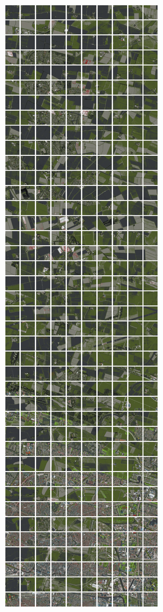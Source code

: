 <html>
<div>
<img src="https://github.com/HakkaTjakka/NL_TILE_MAP/blob/main/18/636/-1070/r.6360.-10700.png" height="44" width="44">
<img src="https://github.com/HakkaTjakka/NL_TILE_MAP/blob/main/18/636/-1070/r.6361.-10700.png" height="44" width="44">
<img src="https://github.com/HakkaTjakka/NL_TILE_MAP/blob/main/18/636/-1070/r.6362.-10700.png" height="44" width="44">
<img src="https://github.com/HakkaTjakka/NL_TILE_MAP/blob/main/18/636/-1070/r.6363.-10700.png" height="44" width="44">
<img src="https://github.com/HakkaTjakka/NL_TILE_MAP/blob/main/18/636/-1070/r.6364.-10700.png" height="44" width="44">
<img src="https://github.com/HakkaTjakka/NL_TILE_MAP/blob/main/18/636/-1070/r.6365.-10700.png" height="44" width="44">
<img src="https://github.com/HakkaTjakka/NL_TILE_MAP/blob/main/18/636/-1070/r.6366.-10700.png" height="44" width="44">
<img src="https://github.com/HakkaTjakka/NL_TILE_MAP/blob/main/18/636/-1070/r.6367.-10700.png" height="44" width="44">
<img src="https://github.com/HakkaTjakka/NL_TILE_MAP/blob/main/18/636/-1070/r.6368.-10700.png" height="44" width="44">
<img src="https://github.com/HakkaTjakka/NL_TILE_MAP/blob/main/18/636/-1070/r.6369.-10700.png" height="44" width="44">
<img src="https://github.com/HakkaTjakka/NL_TILE_MAP/blob/main/18/637/-1070/r.6370.-10700.png" height="44" width="44">
<img src="https://github.com/HakkaTjakka/NL_TILE_MAP/blob/main/18/637/-1070/r.6371.-10700.png" height="44" width="44">
<img src="https://github.com/HakkaTjakka/NL_TILE_MAP/blob/main/18/637/-1070/r.6372.-10700.png" height="44" width="44">
<img src="https://github.com/HakkaTjakka/NL_TILE_MAP/blob/main/18/637/-1070/r.6373.-10700.png" height="44" width="44">
<img src="https://github.com/HakkaTjakka/NL_TILE_MAP/blob/main/18/637/-1070/r.6374.-10700.png" height="44" width="44">
<img src="https://github.com/HakkaTjakka/NL_TILE_MAP/blob/main/18/637/-1070/r.6375.-10700.png" height="44" width="44">
<img src="https://github.com/HakkaTjakka/NL_TILE_MAP/blob/main/18/637/-1070/r.6376.-10700.png" height="44" width="44">
<img src="https://github.com/HakkaTjakka/NL_TILE_MAP/blob/main/18/637/-1070/r.6377.-10700.png" height="44" width="44">
<img src="https://github.com/HakkaTjakka/NL_TILE_MAP/blob/main/18/637/-1070/r.6378.-10700.png" height="44" width="44">
<img src="https://github.com/HakkaTjakka/NL_TILE_MAP/blob/main/18/637/-1070/r.6379.-10700.png" height="44" width="44">
<br>
<img src="https://github.com/HakkaTjakka/NL_TILE_MAP/blob/main/18/636/-1070/r.6360.-10699.png" height="44" width="44">
<img src="https://github.com/HakkaTjakka/NL_TILE_MAP/blob/main/18/636/-1070/r.6361.-10699.png" height="44" width="44">
<img src="https://github.com/HakkaTjakka/NL_TILE_MAP/blob/main/18/636/-1070/r.6362.-10699.png" height="44" width="44">
<img src="https://github.com/HakkaTjakka/NL_TILE_MAP/blob/main/18/636/-1070/r.6363.-10699.png" height="44" width="44">
<img src="https://github.com/HakkaTjakka/NL_TILE_MAP/blob/main/18/636/-1070/r.6364.-10699.png" height="44" width="44">
<img src="https://github.com/HakkaTjakka/NL_TILE_MAP/blob/main/18/636/-1070/r.6365.-10699.png" height="44" width="44">
<img src="https://github.com/HakkaTjakka/NL_TILE_MAP/blob/main/18/636/-1070/r.6366.-10699.png" height="44" width="44">
<img src="https://github.com/HakkaTjakka/NL_TILE_MAP/blob/main/18/636/-1070/r.6367.-10699.png" height="44" width="44">
<img src="https://github.com/HakkaTjakka/NL_TILE_MAP/blob/main/18/636/-1070/r.6368.-10699.png" height="44" width="44">
<img src="https://github.com/HakkaTjakka/NL_TILE_MAP/blob/main/18/636/-1070/r.6369.-10699.png" height="44" width="44">
<img src="https://github.com/HakkaTjakka/NL_TILE_MAP/blob/main/18/637/-1070/r.6370.-10699.png" height="44" width="44">
<img src="https://github.com/HakkaTjakka/NL_TILE_MAP/blob/main/18/637/-1070/r.6371.-10699.png" height="44" width="44">
<img src="https://github.com/HakkaTjakka/NL_TILE_MAP/blob/main/18/637/-1070/r.6372.-10699.png" height="44" width="44">
<img src="https://github.com/HakkaTjakka/NL_TILE_MAP/blob/main/18/637/-1070/r.6373.-10699.png" height="44" width="44">
<img src="https://github.com/HakkaTjakka/NL_TILE_MAP/blob/main/18/637/-1070/r.6374.-10699.png" height="44" width="44">
<img src="https://github.com/HakkaTjakka/NL_TILE_MAP/blob/main/18/637/-1070/r.6375.-10699.png" height="44" width="44">
<img src="https://github.com/HakkaTjakka/NL_TILE_MAP/blob/main/18/637/-1070/r.6376.-10699.png" height="44" width="44">
<img src="https://github.com/HakkaTjakka/NL_TILE_MAP/blob/main/18/637/-1070/r.6377.-10699.png" height="44" width="44">
<img src="https://github.com/HakkaTjakka/NL_TILE_MAP/blob/main/18/637/-1070/r.6378.-10699.png" height="44" width="44">
<img src="https://github.com/HakkaTjakka/NL_TILE_MAP/blob/main/18/637/-1070/r.6379.-10699.png" height="44" width="44">
<br>
<img src="https://github.com/HakkaTjakka/NL_TILE_MAP/blob/main/18/636/-1070/r.6360.-10698.png" height="44" width="44">
<img src="https://github.com/HakkaTjakka/NL_TILE_MAP/blob/main/18/636/-1070/r.6361.-10698.png" height="44" width="44">
<img src="https://github.com/HakkaTjakka/NL_TILE_MAP/blob/main/18/636/-1070/r.6362.-10698.png" height="44" width="44">
<img src="https://github.com/HakkaTjakka/NL_TILE_MAP/blob/main/18/636/-1070/r.6363.-10698.png" height="44" width="44">
<img src="https://github.com/HakkaTjakka/NL_TILE_MAP/blob/main/18/636/-1070/r.6364.-10698.png" height="44" width="44">
<img src="https://github.com/HakkaTjakka/NL_TILE_MAP/blob/main/18/636/-1070/r.6365.-10698.png" height="44" width="44">
<img src="https://github.com/HakkaTjakka/NL_TILE_MAP/blob/main/18/636/-1070/r.6366.-10698.png" height="44" width="44">
<img src="https://github.com/HakkaTjakka/NL_TILE_MAP/blob/main/18/636/-1070/r.6367.-10698.png" height="44" width="44">
<img src="https://github.com/HakkaTjakka/NL_TILE_MAP/blob/main/18/636/-1070/r.6368.-10698.png" height="44" width="44">
<img src="https://github.com/HakkaTjakka/NL_TILE_MAP/blob/main/18/636/-1070/r.6369.-10698.png" height="44" width="44">
<img src="https://github.com/HakkaTjakka/NL_TILE_MAP/blob/main/18/637/-1070/r.6370.-10698.png" height="44" width="44">
<img src="https://github.com/HakkaTjakka/NL_TILE_MAP/blob/main/18/637/-1070/r.6371.-10698.png" height="44" width="44">
<img src="https://github.com/HakkaTjakka/NL_TILE_MAP/blob/main/18/637/-1070/r.6372.-10698.png" height="44" width="44">
<img src="https://github.com/HakkaTjakka/NL_TILE_MAP/blob/main/18/637/-1070/r.6373.-10698.png" height="44" width="44">
<img src="https://github.com/HakkaTjakka/NL_TILE_MAP/blob/main/18/637/-1070/r.6374.-10698.png" height="44" width="44">
<img src="https://github.com/HakkaTjakka/NL_TILE_MAP/blob/main/18/637/-1070/r.6375.-10698.png" height="44" width="44">
<img src="https://github.com/HakkaTjakka/NL_TILE_MAP/blob/main/18/637/-1070/r.6376.-10698.png" height="44" width="44">
<img src="https://github.com/HakkaTjakka/NL_TILE_MAP/blob/main/18/637/-1070/r.6377.-10698.png" height="44" width="44">
<img src="https://github.com/HakkaTjakka/NL_TILE_MAP/blob/main/18/637/-1070/r.6378.-10698.png" height="44" width="44">
<img src="https://github.com/HakkaTjakka/NL_TILE_MAP/blob/main/18/637/-1070/r.6379.-10698.png" height="44" width="44">
<br>
<img src="https://github.com/HakkaTjakka/NL_TILE_MAP/blob/main/18/636/-1070/r.6360.-10697.png" height="44" width="44">
<img src="https://github.com/HakkaTjakka/NL_TILE_MAP/blob/main/18/636/-1070/r.6361.-10697.png" height="44" width="44">
<img src="https://github.com/HakkaTjakka/NL_TILE_MAP/blob/main/18/636/-1070/r.6362.-10697.png" height="44" width="44">
<img src="https://github.com/HakkaTjakka/NL_TILE_MAP/blob/main/18/636/-1070/r.6363.-10697.png" height="44" width="44">
<img src="https://github.com/HakkaTjakka/NL_TILE_MAP/blob/main/18/636/-1070/r.6364.-10697.png" height="44" width="44">
<img src="https://github.com/HakkaTjakka/NL_TILE_MAP/blob/main/18/636/-1070/r.6365.-10697.png" height="44" width="44">
<img src="https://github.com/HakkaTjakka/NL_TILE_MAP/blob/main/18/636/-1070/r.6366.-10697.png" height="44" width="44">
<img src="https://github.com/HakkaTjakka/NL_TILE_MAP/blob/main/18/636/-1070/r.6367.-10697.png" height="44" width="44">
<img src="https://github.com/HakkaTjakka/NL_TILE_MAP/blob/main/18/636/-1070/r.6368.-10697.png" height="44" width="44">
<img src="https://github.com/HakkaTjakka/NL_TILE_MAP/blob/main/18/636/-1070/r.6369.-10697.png" height="44" width="44">
<img src="https://github.com/HakkaTjakka/NL_TILE_MAP/blob/main/18/637/-1070/r.6370.-10697.png" height="44" width="44">
<img src="https://github.com/HakkaTjakka/NL_TILE_MAP/blob/main/18/637/-1070/r.6371.-10697.png" height="44" width="44">
<img src="https://github.com/HakkaTjakka/NL_TILE_MAP/blob/main/18/637/-1070/r.6372.-10697.png" height="44" width="44">
<img src="https://github.com/HakkaTjakka/NL_TILE_MAP/blob/main/18/637/-1070/r.6373.-10697.png" height="44" width="44">
<img src="https://github.com/HakkaTjakka/NL_TILE_MAP/blob/main/18/637/-1070/r.6374.-10697.png" height="44" width="44">
<img src="https://github.com/HakkaTjakka/NL_TILE_MAP/blob/main/18/637/-1070/r.6375.-10697.png" height="44" width="44">
<img src="https://github.com/HakkaTjakka/NL_TILE_MAP/blob/main/18/637/-1070/r.6376.-10697.png" height="44" width="44">
<img src="https://github.com/HakkaTjakka/NL_TILE_MAP/blob/main/18/637/-1070/r.6377.-10697.png" height="44" width="44">
<img src="https://github.com/HakkaTjakka/NL_TILE_MAP/blob/main/18/637/-1070/r.6378.-10697.png" height="44" width="44">
<img src="https://github.com/HakkaTjakka/NL_TILE_MAP/blob/main/18/637/-1070/r.6379.-10697.png" height="44" width="44">
<br>
<img src="https://github.com/HakkaTjakka/NL_TILE_MAP/blob/main/18/636/-1070/r.6360.-10696.png" height="44" width="44">
<img src="https://github.com/HakkaTjakka/NL_TILE_MAP/blob/main/18/636/-1070/r.6361.-10696.png" height="44" width="44">
<img src="https://github.com/HakkaTjakka/NL_TILE_MAP/blob/main/18/636/-1070/r.6362.-10696.png" height="44" width="44">
<img src="https://github.com/HakkaTjakka/NL_TILE_MAP/blob/main/18/636/-1070/r.6363.-10696.png" height="44" width="44">
<img src="https://github.com/HakkaTjakka/NL_TILE_MAP/blob/main/18/636/-1070/r.6364.-10696.png" height="44" width="44">
<img src="https://github.com/HakkaTjakka/NL_TILE_MAP/blob/main/18/636/-1070/r.6365.-10696.png" height="44" width="44">
<img src="https://github.com/HakkaTjakka/NL_TILE_MAP/blob/main/18/636/-1070/r.6366.-10696.png" height="44" width="44">
<img src="https://github.com/HakkaTjakka/NL_TILE_MAP/blob/main/18/636/-1070/r.6367.-10696.png" height="44" width="44">
<img src="https://github.com/HakkaTjakka/NL_TILE_MAP/blob/main/18/636/-1070/r.6368.-10696.png" height="44" width="44">
<img src="https://github.com/HakkaTjakka/NL_TILE_MAP/blob/main/18/636/-1070/r.6369.-10696.png" height="44" width="44">
<img src="https://github.com/HakkaTjakka/NL_TILE_MAP/blob/main/18/637/-1070/r.6370.-10696.png" height="44" width="44">
<img src="https://github.com/HakkaTjakka/NL_TILE_MAP/blob/main/18/637/-1070/r.6371.-10696.png" height="44" width="44">
<img src="https://github.com/HakkaTjakka/NL_TILE_MAP/blob/main/18/637/-1070/r.6372.-10696.png" height="44" width="44">
<img src="https://github.com/HakkaTjakka/NL_TILE_MAP/blob/main/18/637/-1070/r.6373.-10696.png" height="44" width="44">
<img src="https://github.com/HakkaTjakka/NL_TILE_MAP/blob/main/18/637/-1070/r.6374.-10696.png" height="44" width="44">
<img src="https://github.com/HakkaTjakka/NL_TILE_MAP/blob/main/18/637/-1070/r.6375.-10696.png" height="44" width="44">
<img src="https://github.com/HakkaTjakka/NL_TILE_MAP/blob/main/18/637/-1070/r.6376.-10696.png" height="44" width="44">
<img src="https://github.com/HakkaTjakka/NL_TILE_MAP/blob/main/18/637/-1070/r.6377.-10696.png" height="44" width="44">
<img src="https://github.com/HakkaTjakka/NL_TILE_MAP/blob/main/18/637/-1070/r.6378.-10696.png" height="44" width="44">
<img src="https://github.com/HakkaTjakka/NL_TILE_MAP/blob/main/18/637/-1070/r.6379.-10696.png" height="44" width="44">
<br>
<img src="https://github.com/HakkaTjakka/NL_TILE_MAP/blob/main/18/636/-1070/r.6360.-10695.png" height="44" width="44">
<img src="https://github.com/HakkaTjakka/NL_TILE_MAP/blob/main/18/636/-1070/r.6361.-10695.png" height="44" width="44">
<img src="https://github.com/HakkaTjakka/NL_TILE_MAP/blob/main/18/636/-1070/r.6362.-10695.png" height="44" width="44">
<img src="https://github.com/HakkaTjakka/NL_TILE_MAP/blob/main/18/636/-1070/r.6363.-10695.png" height="44" width="44">
<img src="https://github.com/HakkaTjakka/NL_TILE_MAP/blob/main/18/636/-1070/r.6364.-10695.png" height="44" width="44">
<img src="https://github.com/HakkaTjakka/NL_TILE_MAP/blob/main/18/636/-1070/r.6365.-10695.png" height="44" width="44">
<img src="https://github.com/HakkaTjakka/NL_TILE_MAP/blob/main/18/636/-1070/r.6366.-10695.png" height="44" width="44">
<img src="https://github.com/HakkaTjakka/NL_TILE_MAP/blob/main/18/636/-1070/r.6367.-10695.png" height="44" width="44">
<img src="https://github.com/HakkaTjakka/NL_TILE_MAP/blob/main/18/636/-1070/r.6368.-10695.png" height="44" width="44">
<img src="https://github.com/HakkaTjakka/NL_TILE_MAP/blob/main/18/636/-1070/r.6369.-10695.png" height="44" width="44">
<img src="https://github.com/HakkaTjakka/NL_TILE_MAP/blob/main/18/637/-1070/r.6370.-10695.png" height="44" width="44">
<img src="https://github.com/HakkaTjakka/NL_TILE_MAP/blob/main/18/637/-1070/r.6371.-10695.png" height="44" width="44">
<img src="https://github.com/HakkaTjakka/NL_TILE_MAP/blob/main/18/637/-1070/r.6372.-10695.png" height="44" width="44">
<img src="https://github.com/HakkaTjakka/NL_TILE_MAP/blob/main/18/637/-1070/r.6373.-10695.png" height="44" width="44">
<img src="https://github.com/HakkaTjakka/NL_TILE_MAP/blob/main/18/637/-1070/r.6374.-10695.png" height="44" width="44">
<img src="https://github.com/HakkaTjakka/NL_TILE_MAP/blob/main/18/637/-1070/r.6375.-10695.png" height="44" width="44">
<img src="https://github.com/HakkaTjakka/NL_TILE_MAP/blob/main/18/637/-1070/r.6376.-10695.png" height="44" width="44">
<img src="https://github.com/HakkaTjakka/NL_TILE_MAP/blob/main/18/637/-1070/r.6377.-10695.png" height="44" width="44">
<img src="https://github.com/HakkaTjakka/NL_TILE_MAP/blob/main/18/637/-1070/r.6378.-10695.png" height="44" width="44">
<img src="https://github.com/HakkaTjakka/NL_TILE_MAP/blob/main/18/637/-1070/r.6379.-10695.png" height="44" width="44">
<br>
<img src="https://github.com/HakkaTjakka/NL_TILE_MAP/blob/main/18/636/-1070/r.6360.-10694.png" height="44" width="44">
<img src="https://github.com/HakkaTjakka/NL_TILE_MAP/blob/main/18/636/-1070/r.6361.-10694.png" height="44" width="44">
<img src="https://github.com/HakkaTjakka/NL_TILE_MAP/blob/main/18/636/-1070/r.6362.-10694.png" height="44" width="44">
<img src="https://github.com/HakkaTjakka/NL_TILE_MAP/blob/main/18/636/-1070/r.6363.-10694.png" height="44" width="44">
<img src="https://github.com/HakkaTjakka/NL_TILE_MAP/blob/main/18/636/-1070/r.6364.-10694.png" height="44" width="44">
<img src="https://github.com/HakkaTjakka/NL_TILE_MAP/blob/main/18/636/-1070/r.6365.-10694.png" height="44" width="44">
<img src="https://github.com/HakkaTjakka/NL_TILE_MAP/blob/main/18/636/-1070/r.6366.-10694.png" height="44" width="44">
<img src="https://github.com/HakkaTjakka/NL_TILE_MAP/blob/main/18/636/-1070/r.6367.-10694.png" height="44" width="44">
<img src="https://github.com/HakkaTjakka/NL_TILE_MAP/blob/main/18/636/-1070/r.6368.-10694.png" height="44" width="44">
<img src="https://github.com/HakkaTjakka/NL_TILE_MAP/blob/main/18/636/-1070/r.6369.-10694.png" height="44" width="44">
<img src="https://github.com/HakkaTjakka/NL_TILE_MAP/blob/main/18/637/-1070/r.6370.-10694.png" height="44" width="44">
<img src="https://github.com/HakkaTjakka/NL_TILE_MAP/blob/main/18/637/-1070/r.6371.-10694.png" height="44" width="44">
<img src="https://github.com/HakkaTjakka/NL_TILE_MAP/blob/main/18/637/-1070/r.6372.-10694.png" height="44" width="44">
<img src="https://github.com/HakkaTjakka/NL_TILE_MAP/blob/main/18/637/-1070/r.6373.-10694.png" height="44" width="44">
<img src="https://github.com/HakkaTjakka/NL_TILE_MAP/blob/main/18/637/-1070/r.6374.-10694.png" height="44" width="44">
<img src="https://github.com/HakkaTjakka/NL_TILE_MAP/blob/main/18/637/-1070/r.6375.-10694.png" height="44" width="44">
<img src="https://github.com/HakkaTjakka/NL_TILE_MAP/blob/main/18/637/-1070/r.6376.-10694.png" height="44" width="44">
<img src="https://github.com/HakkaTjakka/NL_TILE_MAP/blob/main/18/637/-1070/r.6377.-10694.png" height="44" width="44">
<img src="https://github.com/HakkaTjakka/NL_TILE_MAP/blob/main/18/637/-1070/r.6378.-10694.png" height="44" width="44">
<img src="https://github.com/HakkaTjakka/NL_TILE_MAP/blob/main/18/637/-1070/r.6379.-10694.png" height="44" width="44">
<br>
<img src="https://github.com/HakkaTjakka/NL_TILE_MAP/blob/main/18/636/-1070/r.6360.-10693.png" height="44" width="44">
<img src="https://github.com/HakkaTjakka/NL_TILE_MAP/blob/main/18/636/-1070/r.6361.-10693.png" height="44" width="44">
<img src="https://github.com/HakkaTjakka/NL_TILE_MAP/blob/main/18/636/-1070/r.6362.-10693.png" height="44" width="44">
<img src="https://github.com/HakkaTjakka/NL_TILE_MAP/blob/main/18/636/-1070/r.6363.-10693.png" height="44" width="44">
<img src="https://github.com/HakkaTjakka/NL_TILE_MAP/blob/main/18/636/-1070/r.6364.-10693.png" height="44" width="44">
<img src="https://github.com/HakkaTjakka/NL_TILE_MAP/blob/main/18/636/-1070/r.6365.-10693.png" height="44" width="44">
<img src="https://github.com/HakkaTjakka/NL_TILE_MAP/blob/main/18/636/-1070/r.6366.-10693.png" height="44" width="44">
<img src="https://github.com/HakkaTjakka/NL_TILE_MAP/blob/main/18/636/-1070/r.6367.-10693.png" height="44" width="44">
<img src="https://github.com/HakkaTjakka/NL_TILE_MAP/blob/main/18/636/-1070/r.6368.-10693.png" height="44" width="44">
<img src="https://github.com/HakkaTjakka/NL_TILE_MAP/blob/main/18/636/-1070/r.6369.-10693.png" height="44" width="44">
<img src="https://github.com/HakkaTjakka/NL_TILE_MAP/blob/main/18/637/-1070/r.6370.-10693.png" height="44" width="44">
<img src="https://github.com/HakkaTjakka/NL_TILE_MAP/blob/main/18/637/-1070/r.6371.-10693.png" height="44" width="44">
<img src="https://github.com/HakkaTjakka/NL_TILE_MAP/blob/main/18/637/-1070/r.6372.-10693.png" height="44" width="44">
<img src="https://github.com/HakkaTjakka/NL_TILE_MAP/blob/main/18/637/-1070/r.6373.-10693.png" height="44" width="44">
<img src="https://github.com/HakkaTjakka/NL_TILE_MAP/blob/main/18/637/-1070/r.6374.-10693.png" height="44" width="44">
<img src="https://github.com/HakkaTjakka/NL_TILE_MAP/blob/main/18/637/-1070/r.6375.-10693.png" height="44" width="44">
<img src="https://github.com/HakkaTjakka/NL_TILE_MAP/blob/main/18/637/-1070/r.6376.-10693.png" height="44" width="44">
<img src="https://github.com/HakkaTjakka/NL_TILE_MAP/blob/main/18/637/-1070/r.6377.-10693.png" height="44" width="44">
<img src="https://github.com/HakkaTjakka/NL_TILE_MAP/blob/main/18/637/-1070/r.6378.-10693.png" height="44" width="44">
<img src="https://github.com/HakkaTjakka/NL_TILE_MAP/blob/main/18/637/-1070/r.6379.-10693.png" height="44" width="44">
<br>
<img src="https://github.com/HakkaTjakka/NL_TILE_MAP/blob/main/18/636/-1070/r.6360.-10692.png" height="44" width="44">
<img src="https://github.com/HakkaTjakka/NL_TILE_MAP/blob/main/18/636/-1070/r.6361.-10692.png" height="44" width="44">
<img src="https://github.com/HakkaTjakka/NL_TILE_MAP/blob/main/18/636/-1070/r.6362.-10692.png" height="44" width="44">
<img src="https://github.com/HakkaTjakka/NL_TILE_MAP/blob/main/18/636/-1070/r.6363.-10692.png" height="44" width="44">
<img src="https://github.com/HakkaTjakka/NL_TILE_MAP/blob/main/18/636/-1070/r.6364.-10692.png" height="44" width="44">
<img src="https://github.com/HakkaTjakka/NL_TILE_MAP/blob/main/18/636/-1070/r.6365.-10692.png" height="44" width="44">
<img src="https://github.com/HakkaTjakka/NL_TILE_MAP/blob/main/18/636/-1070/r.6366.-10692.png" height="44" width="44">
<img src="https://github.com/HakkaTjakka/NL_TILE_MAP/blob/main/18/636/-1070/r.6367.-10692.png" height="44" width="44">
<img src="https://github.com/HakkaTjakka/NL_TILE_MAP/blob/main/18/636/-1070/r.6368.-10692.png" height="44" width="44">
<img src="https://github.com/HakkaTjakka/NL_TILE_MAP/blob/main/18/636/-1070/r.6369.-10692.png" height="44" width="44">
<img src="https://github.com/HakkaTjakka/NL_TILE_MAP/blob/main/18/637/-1070/r.6370.-10692.png" height="44" width="44">
<img src="https://github.com/HakkaTjakka/NL_TILE_MAP/blob/main/18/637/-1070/r.6371.-10692.png" height="44" width="44">
<img src="https://github.com/HakkaTjakka/NL_TILE_MAP/blob/main/18/637/-1070/r.6372.-10692.png" height="44" width="44">
<img src="https://github.com/HakkaTjakka/NL_TILE_MAP/blob/main/18/637/-1070/r.6373.-10692.png" height="44" width="44">
<img src="https://github.com/HakkaTjakka/NL_TILE_MAP/blob/main/18/637/-1070/r.6374.-10692.png" height="44" width="44">
<img src="https://github.com/HakkaTjakka/NL_TILE_MAP/blob/main/18/637/-1070/r.6375.-10692.png" height="44" width="44">
<img src="https://github.com/HakkaTjakka/NL_TILE_MAP/blob/main/18/637/-1070/r.6376.-10692.png" height="44" width="44">
<img src="https://github.com/HakkaTjakka/NL_TILE_MAP/blob/main/18/637/-1070/r.6377.-10692.png" height="44" width="44">
<img src="https://github.com/HakkaTjakka/NL_TILE_MAP/blob/main/18/637/-1070/r.6378.-10692.png" height="44" width="44">
<img src="https://github.com/HakkaTjakka/NL_TILE_MAP/blob/main/18/637/-1070/r.6379.-10692.png" height="44" width="44">
<br>
<img src="https://github.com/HakkaTjakka/NL_TILE_MAP/blob/main/18/636/-1070/r.6360.-10691.png" height="44" width="44">
<img src="https://github.com/HakkaTjakka/NL_TILE_MAP/blob/main/18/636/-1070/r.6361.-10691.png" height="44" width="44">
<img src="https://github.com/HakkaTjakka/NL_TILE_MAP/blob/main/18/636/-1070/r.6362.-10691.png" height="44" width="44">
<img src="https://github.com/HakkaTjakka/NL_TILE_MAP/blob/main/18/636/-1070/r.6363.-10691.png" height="44" width="44">
<img src="https://github.com/HakkaTjakka/NL_TILE_MAP/blob/main/18/636/-1070/r.6364.-10691.png" height="44" width="44">
<img src="https://github.com/HakkaTjakka/NL_TILE_MAP/blob/main/18/636/-1070/r.6365.-10691.png" height="44" width="44">
<img src="https://github.com/HakkaTjakka/NL_TILE_MAP/blob/main/18/636/-1070/r.6366.-10691.png" height="44" width="44">
<img src="https://github.com/HakkaTjakka/NL_TILE_MAP/blob/main/18/636/-1070/r.6367.-10691.png" height="44" width="44">
<img src="https://github.com/HakkaTjakka/NL_TILE_MAP/blob/main/18/636/-1070/r.6368.-10691.png" height="44" width="44">
<img src="https://github.com/HakkaTjakka/NL_TILE_MAP/blob/main/18/636/-1070/r.6369.-10691.png" height="44" width="44">
<img src="https://github.com/HakkaTjakka/NL_TILE_MAP/blob/main/18/637/-1070/r.6370.-10691.png" height="44" width="44">
<img src="https://github.com/HakkaTjakka/NL_TILE_MAP/blob/main/18/637/-1070/r.6371.-10691.png" height="44" width="44">
<img src="https://github.com/HakkaTjakka/NL_TILE_MAP/blob/main/18/637/-1070/r.6372.-10691.png" height="44" width="44">
<img src="https://github.com/HakkaTjakka/NL_TILE_MAP/blob/main/18/637/-1070/r.6373.-10691.png" height="44" width="44">
<img src="https://github.com/HakkaTjakka/NL_TILE_MAP/blob/main/18/637/-1070/r.6374.-10691.png" height="44" width="44">
<img src="https://github.com/HakkaTjakka/NL_TILE_MAP/blob/main/18/637/-1070/r.6375.-10691.png" height="44" width="44">
<img src="https://github.com/HakkaTjakka/NL_TILE_MAP/blob/main/18/637/-1070/r.6376.-10691.png" height="44" width="44">
<img src="https://github.com/HakkaTjakka/NL_TILE_MAP/blob/main/18/637/-1070/r.6377.-10691.png" height="44" width="44">
<img src="https://github.com/HakkaTjakka/NL_TILE_MAP/blob/main/18/637/-1070/r.6378.-10691.png" height="44" width="44">
<img src="https://github.com/HakkaTjakka/NL_TILE_MAP/blob/main/18/637/-1070/r.6379.-10691.png" height="44" width="44">
<br>
<img src="https://github.com/HakkaTjakka/NL_TILE_MAP/blob/main/18/636/-1069/r.6360.-10690.png" height="44" width="44">
<img src="https://github.com/HakkaTjakka/NL_TILE_MAP/blob/main/18/636/-1069/r.6361.-10690.png" height="44" width="44">
<img src="https://github.com/HakkaTjakka/NL_TILE_MAP/blob/main/18/636/-1069/r.6362.-10690.png" height="44" width="44">
<img src="https://github.com/HakkaTjakka/NL_TILE_MAP/blob/main/18/636/-1069/r.6363.-10690.png" height="44" width="44">
<img src="https://github.com/HakkaTjakka/NL_TILE_MAP/blob/main/18/636/-1069/r.6364.-10690.png" height="44" width="44">
<img src="https://github.com/HakkaTjakka/NL_TILE_MAP/blob/main/18/636/-1069/r.6365.-10690.png" height="44" width="44">
<img src="https://github.com/HakkaTjakka/NL_TILE_MAP/blob/main/18/636/-1069/r.6366.-10690.png" height="44" width="44">
<img src="https://github.com/HakkaTjakka/NL_TILE_MAP/blob/main/18/636/-1069/r.6367.-10690.png" height="44" width="44">
<img src="https://github.com/HakkaTjakka/NL_TILE_MAP/blob/main/18/636/-1069/r.6368.-10690.png" height="44" width="44">
<img src="https://github.com/HakkaTjakka/NL_TILE_MAP/blob/main/18/636/-1069/r.6369.-10690.png" height="44" width="44">
<img src="https://github.com/HakkaTjakka/NL_TILE_MAP/blob/main/18/637/-1069/r.6370.-10690.png" height="44" width="44">
<img src="https://github.com/HakkaTjakka/NL_TILE_MAP/blob/main/18/637/-1069/r.6371.-10690.png" height="44" width="44">
<img src="https://github.com/HakkaTjakka/NL_TILE_MAP/blob/main/18/637/-1069/r.6372.-10690.png" height="44" width="44">
<img src="https://github.com/HakkaTjakka/NL_TILE_MAP/blob/main/18/637/-1069/r.6373.-10690.png" height="44" width="44">
<img src="https://github.com/HakkaTjakka/NL_TILE_MAP/blob/main/18/637/-1069/r.6374.-10690.png" height="44" width="44">
<img src="https://github.com/HakkaTjakka/NL_TILE_MAP/blob/main/18/637/-1069/r.6375.-10690.png" height="44" width="44">
<img src="https://github.com/HakkaTjakka/NL_TILE_MAP/blob/main/18/637/-1069/r.6376.-10690.png" height="44" width="44">
<img src="https://github.com/HakkaTjakka/NL_TILE_MAP/blob/main/18/637/-1069/r.6377.-10690.png" height="44" width="44">
<img src="https://github.com/HakkaTjakka/NL_TILE_MAP/blob/main/18/637/-1069/r.6378.-10690.png" height="44" width="44">
<img src="https://github.com/HakkaTjakka/NL_TILE_MAP/blob/main/18/637/-1069/r.6379.-10690.png" height="44" width="44">
<br>
<img src="https://github.com/HakkaTjakka/NL_TILE_MAP/blob/main/18/636/-1069/r.6360.-10689.png" height="44" width="44">
<img src="https://github.com/HakkaTjakka/NL_TILE_MAP/blob/main/18/636/-1069/r.6361.-10689.png" height="44" width="44">
<img src="https://github.com/HakkaTjakka/NL_TILE_MAP/blob/main/18/636/-1069/r.6362.-10689.png" height="44" width="44">
<img src="https://github.com/HakkaTjakka/NL_TILE_MAP/blob/main/18/636/-1069/r.6363.-10689.png" height="44" width="44">
<img src="https://github.com/HakkaTjakka/NL_TILE_MAP/blob/main/18/636/-1069/r.6364.-10689.png" height="44" width="44">
<img src="https://github.com/HakkaTjakka/NL_TILE_MAP/blob/main/18/636/-1069/r.6365.-10689.png" height="44" width="44">
<img src="https://github.com/HakkaTjakka/NL_TILE_MAP/blob/main/18/636/-1069/r.6366.-10689.png" height="44" width="44">
<img src="https://github.com/HakkaTjakka/NL_TILE_MAP/blob/main/18/636/-1069/r.6367.-10689.png" height="44" width="44">
<img src="https://github.com/HakkaTjakka/NL_TILE_MAP/blob/main/18/636/-1069/r.6368.-10689.png" height="44" width="44">
<img src="https://github.com/HakkaTjakka/NL_TILE_MAP/blob/main/18/636/-1069/r.6369.-10689.png" height="44" width="44">
<img src="https://github.com/HakkaTjakka/NL_TILE_MAP/blob/main/18/637/-1069/r.6370.-10689.png" height="44" width="44">
<img src="https://github.com/HakkaTjakka/NL_TILE_MAP/blob/main/18/637/-1069/r.6371.-10689.png" height="44" width="44">
<img src="https://github.com/HakkaTjakka/NL_TILE_MAP/blob/main/18/637/-1069/r.6372.-10689.png" height="44" width="44">
<img src="https://github.com/HakkaTjakka/NL_TILE_MAP/blob/main/18/637/-1069/r.6373.-10689.png" height="44" width="44">
<img src="https://github.com/HakkaTjakka/NL_TILE_MAP/blob/main/18/637/-1069/r.6374.-10689.png" height="44" width="44">
<img src="https://github.com/HakkaTjakka/NL_TILE_MAP/blob/main/18/637/-1069/r.6375.-10689.png" height="44" width="44">
<img src="https://github.com/HakkaTjakka/NL_TILE_MAP/blob/main/18/637/-1069/r.6376.-10689.png" height="44" width="44">
<img src="https://github.com/HakkaTjakka/NL_TILE_MAP/blob/main/18/637/-1069/r.6377.-10689.png" height="44" width="44">
<img src="https://github.com/HakkaTjakka/NL_TILE_MAP/blob/main/18/637/-1069/r.6378.-10689.png" height="44" width="44">
<img src="https://github.com/HakkaTjakka/NL_TILE_MAP/blob/main/18/637/-1069/r.6379.-10689.png" height="44" width="44">
<br>
<img src="https://github.com/HakkaTjakka/NL_TILE_MAP/blob/main/18/636/-1069/r.6360.-10688.png" height="44" width="44">
<img src="https://github.com/HakkaTjakka/NL_TILE_MAP/blob/main/18/636/-1069/r.6361.-10688.png" height="44" width="44">
<img src="https://github.com/HakkaTjakka/NL_TILE_MAP/blob/main/18/636/-1069/r.6362.-10688.png" height="44" width="44">
<img src="https://github.com/HakkaTjakka/NL_TILE_MAP/blob/main/18/636/-1069/r.6363.-10688.png" height="44" width="44">
<img src="https://github.com/HakkaTjakka/NL_TILE_MAP/blob/main/18/636/-1069/r.6364.-10688.png" height="44" width="44">
<img src="https://github.com/HakkaTjakka/NL_TILE_MAP/blob/main/18/636/-1069/r.6365.-10688.png" height="44" width="44">
<img src="https://github.com/HakkaTjakka/NL_TILE_MAP/blob/main/18/636/-1069/r.6366.-10688.png" height="44" width="44">
<img src="https://github.com/HakkaTjakka/NL_TILE_MAP/blob/main/18/636/-1069/r.6367.-10688.png" height="44" width="44">
<img src="https://github.com/HakkaTjakka/NL_TILE_MAP/blob/main/18/636/-1069/r.6368.-10688.png" height="44" width="44">
<img src="https://github.com/HakkaTjakka/NL_TILE_MAP/blob/main/18/636/-1069/r.6369.-10688.png" height="44" width="44">
<img src="https://github.com/HakkaTjakka/NL_TILE_MAP/blob/main/18/637/-1069/r.6370.-10688.png" height="44" width="44">
<img src="https://github.com/HakkaTjakka/NL_TILE_MAP/blob/main/18/637/-1069/r.6371.-10688.png" height="44" width="44">
<img src="https://github.com/HakkaTjakka/NL_TILE_MAP/blob/main/18/637/-1069/r.6372.-10688.png" height="44" width="44">
<img src="https://github.com/HakkaTjakka/NL_TILE_MAP/blob/main/18/637/-1069/r.6373.-10688.png" height="44" width="44">
<img src="https://github.com/HakkaTjakka/NL_TILE_MAP/blob/main/18/637/-1069/r.6374.-10688.png" height="44" width="44">
<img src="https://github.com/HakkaTjakka/NL_TILE_MAP/blob/main/18/637/-1069/r.6375.-10688.png" height="44" width="44">
<img src="https://github.com/HakkaTjakka/NL_TILE_MAP/blob/main/18/637/-1069/r.6376.-10688.png" height="44" width="44">
<img src="https://github.com/HakkaTjakka/NL_TILE_MAP/blob/main/18/637/-1069/r.6377.-10688.png" height="44" width="44">
<img src="https://github.com/HakkaTjakka/NL_TILE_MAP/blob/main/18/637/-1069/r.6378.-10688.png" height="44" width="44">
<img src="https://github.com/HakkaTjakka/NL_TILE_MAP/blob/main/18/637/-1069/r.6379.-10688.png" height="44" width="44">
<br>
<img src="https://github.com/HakkaTjakka/NL_TILE_MAP/blob/main/18/636/-1069/r.6360.-10687.png" height="44" width="44">
<img src="https://github.com/HakkaTjakka/NL_TILE_MAP/blob/main/18/636/-1069/r.6361.-10687.png" height="44" width="44">
<img src="https://github.com/HakkaTjakka/NL_TILE_MAP/blob/main/18/636/-1069/r.6362.-10687.png" height="44" width="44">
<img src="https://github.com/HakkaTjakka/NL_TILE_MAP/blob/main/18/636/-1069/r.6363.-10687.png" height="44" width="44">
<img src="https://github.com/HakkaTjakka/NL_TILE_MAP/blob/main/18/636/-1069/r.6364.-10687.png" height="44" width="44">
<img src="https://github.com/HakkaTjakka/NL_TILE_MAP/blob/main/18/636/-1069/r.6365.-10687.png" height="44" width="44">
<img src="https://github.com/HakkaTjakka/NL_TILE_MAP/blob/main/18/636/-1069/r.6366.-10687.png" height="44" width="44">
<img src="https://github.com/HakkaTjakka/NL_TILE_MAP/blob/main/18/636/-1069/r.6367.-10687.png" height="44" width="44">
<img src="https://github.com/HakkaTjakka/NL_TILE_MAP/blob/main/18/636/-1069/r.6368.-10687.png" height="44" width="44">
<img src="https://github.com/HakkaTjakka/NL_TILE_MAP/blob/main/18/636/-1069/r.6369.-10687.png" height="44" width="44">
<img src="https://github.com/HakkaTjakka/NL_TILE_MAP/blob/main/18/637/-1069/r.6370.-10687.png" height="44" width="44">
<img src="https://github.com/HakkaTjakka/NL_TILE_MAP/blob/main/18/637/-1069/r.6371.-10687.png" height="44" width="44">
<img src="https://github.com/HakkaTjakka/NL_TILE_MAP/blob/main/18/637/-1069/r.6372.-10687.png" height="44" width="44">
<img src="https://github.com/HakkaTjakka/NL_TILE_MAP/blob/main/18/637/-1069/r.6373.-10687.png" height="44" width="44">
<img src="https://github.com/HakkaTjakka/NL_TILE_MAP/blob/main/18/637/-1069/r.6374.-10687.png" height="44" width="44">
<img src="https://github.com/HakkaTjakka/NL_TILE_MAP/blob/main/18/637/-1069/r.6375.-10687.png" height="44" width="44">
<img src="https://github.com/HakkaTjakka/NL_TILE_MAP/blob/main/18/637/-1069/r.6376.-10687.png" height="44" width="44">
<img src="https://github.com/HakkaTjakka/NL_TILE_MAP/blob/main/18/637/-1069/r.6377.-10687.png" height="44" width="44">
<img src="https://github.com/HakkaTjakka/NL_TILE_MAP/blob/main/18/637/-1069/r.6378.-10687.png" height="44" width="44">
<img src="https://github.com/HakkaTjakka/NL_TILE_MAP/blob/main/18/637/-1069/r.6379.-10687.png" height="44" width="44">
<br>
<img src="https://github.com/HakkaTjakka/NL_TILE_MAP/blob/main/18/636/-1069/r.6360.-10686.png" height="44" width="44">
<img src="https://github.com/HakkaTjakka/NL_TILE_MAP/blob/main/18/636/-1069/r.6361.-10686.png" height="44" width="44">
<img src="https://github.com/HakkaTjakka/NL_TILE_MAP/blob/main/18/636/-1069/r.6362.-10686.png" height="44" width="44">
<img src="https://github.com/HakkaTjakka/NL_TILE_MAP/blob/main/18/636/-1069/r.6363.-10686.png" height="44" width="44">
<img src="https://github.com/HakkaTjakka/NL_TILE_MAP/blob/main/18/636/-1069/r.6364.-10686.png" height="44" width="44">
<img src="https://github.com/HakkaTjakka/NL_TILE_MAP/blob/main/18/636/-1069/r.6365.-10686.png" height="44" width="44">
<img src="https://github.com/HakkaTjakka/NL_TILE_MAP/blob/main/18/636/-1069/r.6366.-10686.png" height="44" width="44">
<img src="https://github.com/HakkaTjakka/NL_TILE_MAP/blob/main/18/636/-1069/r.6367.-10686.png" height="44" width="44">
<img src="https://github.com/HakkaTjakka/NL_TILE_MAP/blob/main/18/636/-1069/r.6368.-10686.png" height="44" width="44">
<img src="https://github.com/HakkaTjakka/NL_TILE_MAP/blob/main/18/636/-1069/r.6369.-10686.png" height="44" width="44">
<img src="https://github.com/HakkaTjakka/NL_TILE_MAP/blob/main/18/637/-1069/r.6370.-10686.png" height="44" width="44">
<img src="https://github.com/HakkaTjakka/NL_TILE_MAP/blob/main/18/637/-1069/r.6371.-10686.png" height="44" width="44">
<img src="https://github.com/HakkaTjakka/NL_TILE_MAP/blob/main/18/637/-1069/r.6372.-10686.png" height="44" width="44">
<img src="https://github.com/HakkaTjakka/NL_TILE_MAP/blob/main/18/637/-1069/r.6373.-10686.png" height="44" width="44">
<img src="https://github.com/HakkaTjakka/NL_TILE_MAP/blob/main/18/637/-1069/r.6374.-10686.png" height="44" width="44">
<img src="https://github.com/HakkaTjakka/NL_TILE_MAP/blob/main/18/637/-1069/r.6375.-10686.png" height="44" width="44">
<img src="https://github.com/HakkaTjakka/NL_TILE_MAP/blob/main/18/637/-1069/r.6376.-10686.png" height="44" width="44">
<img src="https://github.com/HakkaTjakka/NL_TILE_MAP/blob/main/18/637/-1069/r.6377.-10686.png" height="44" width="44">
<img src="https://github.com/HakkaTjakka/NL_TILE_MAP/blob/main/18/637/-1069/r.6378.-10686.png" height="44" width="44">
<img src="https://github.com/HakkaTjakka/NL_TILE_MAP/blob/main/18/637/-1069/r.6379.-10686.png" height="44" width="44">
<br>
<img src="https://github.com/HakkaTjakka/NL_TILE_MAP/blob/main/18/636/-1069/r.6360.-10685.png" height="44" width="44">
<img src="https://github.com/HakkaTjakka/NL_TILE_MAP/blob/main/18/636/-1069/r.6361.-10685.png" height="44" width="44">
<img src="https://github.com/HakkaTjakka/NL_TILE_MAP/blob/main/18/636/-1069/r.6362.-10685.png" height="44" width="44">
<img src="https://github.com/HakkaTjakka/NL_TILE_MAP/blob/main/18/636/-1069/r.6363.-10685.png" height="44" width="44">
<img src="https://github.com/HakkaTjakka/NL_TILE_MAP/blob/main/18/636/-1069/r.6364.-10685.png" height="44" width="44">
<img src="https://github.com/HakkaTjakka/NL_TILE_MAP/blob/main/18/636/-1069/r.6365.-10685.png" height="44" width="44">
<img src="https://github.com/HakkaTjakka/NL_TILE_MAP/blob/main/18/636/-1069/r.6366.-10685.png" height="44" width="44">
<img src="https://github.com/HakkaTjakka/NL_TILE_MAP/blob/main/18/636/-1069/r.6367.-10685.png" height="44" width="44">
<img src="https://github.com/HakkaTjakka/NL_TILE_MAP/blob/main/18/636/-1069/r.6368.-10685.png" height="44" width="44">
<img src="https://github.com/HakkaTjakka/NL_TILE_MAP/blob/main/18/636/-1069/r.6369.-10685.png" height="44" width="44">
<img src="https://github.com/HakkaTjakka/NL_TILE_MAP/blob/main/18/637/-1069/r.6370.-10685.png" height="44" width="44">
<img src="https://github.com/HakkaTjakka/NL_TILE_MAP/blob/main/18/637/-1069/r.6371.-10685.png" height="44" width="44">
<img src="https://github.com/HakkaTjakka/NL_TILE_MAP/blob/main/18/637/-1069/r.6372.-10685.png" height="44" width="44">
<img src="https://github.com/HakkaTjakka/NL_TILE_MAP/blob/main/18/637/-1069/r.6373.-10685.png" height="44" width="44">
<img src="https://github.com/HakkaTjakka/NL_TILE_MAP/blob/main/18/637/-1069/r.6374.-10685.png" height="44" width="44">
<img src="https://github.com/HakkaTjakka/NL_TILE_MAP/blob/main/18/637/-1069/r.6375.-10685.png" height="44" width="44">
<img src="https://github.com/HakkaTjakka/NL_TILE_MAP/blob/main/18/637/-1069/r.6376.-10685.png" height="44" width="44">
<img src="https://github.com/HakkaTjakka/NL_TILE_MAP/blob/main/18/637/-1069/r.6377.-10685.png" height="44" width="44">
<img src="https://github.com/HakkaTjakka/NL_TILE_MAP/blob/main/18/637/-1069/r.6378.-10685.png" height="44" width="44">
<img src="https://github.com/HakkaTjakka/NL_TILE_MAP/blob/main/18/637/-1069/r.6379.-10685.png" height="44" width="44">
<br>
<img src="https://github.com/HakkaTjakka/NL_TILE_MAP/blob/main/18/636/-1069/r.6360.-10684.png" height="44" width="44">
<img src="https://github.com/HakkaTjakka/NL_TILE_MAP/blob/main/18/636/-1069/r.6361.-10684.png" height="44" width="44">
<img src="https://github.com/HakkaTjakka/NL_TILE_MAP/blob/main/18/636/-1069/r.6362.-10684.png" height="44" width="44">
<img src="https://github.com/HakkaTjakka/NL_TILE_MAP/blob/main/18/636/-1069/r.6363.-10684.png" height="44" width="44">
<img src="https://github.com/HakkaTjakka/NL_TILE_MAP/blob/main/18/636/-1069/r.6364.-10684.png" height="44" width="44">
<img src="https://github.com/HakkaTjakka/NL_TILE_MAP/blob/main/18/636/-1069/r.6365.-10684.png" height="44" width="44">
<img src="https://github.com/HakkaTjakka/NL_TILE_MAP/blob/main/18/636/-1069/r.6366.-10684.png" height="44" width="44">
<img src="https://github.com/HakkaTjakka/NL_TILE_MAP/blob/main/18/636/-1069/r.6367.-10684.png" height="44" width="44">
<img src="https://github.com/HakkaTjakka/NL_TILE_MAP/blob/main/18/636/-1069/r.6368.-10684.png" height="44" width="44">
<img src="https://github.com/HakkaTjakka/NL_TILE_MAP/blob/main/18/636/-1069/r.6369.-10684.png" height="44" width="44">
<img src="https://github.com/HakkaTjakka/NL_TILE_MAP/blob/main/18/637/-1069/r.6370.-10684.png" height="44" width="44">
<img src="https://github.com/HakkaTjakka/NL_TILE_MAP/blob/main/18/637/-1069/r.6371.-10684.png" height="44" width="44">
<img src="https://github.com/HakkaTjakka/NL_TILE_MAP/blob/main/18/637/-1069/r.6372.-10684.png" height="44" width="44">
<img src="https://github.com/HakkaTjakka/NL_TILE_MAP/blob/main/18/637/-1069/r.6373.-10684.png" height="44" width="44">
<img src="https://github.com/HakkaTjakka/NL_TILE_MAP/blob/main/18/637/-1069/r.6374.-10684.png" height="44" width="44">
<img src="https://github.com/HakkaTjakka/NL_TILE_MAP/blob/main/18/637/-1069/r.6375.-10684.png" height="44" width="44">
<img src="https://github.com/HakkaTjakka/NL_TILE_MAP/blob/main/18/637/-1069/r.6376.-10684.png" height="44" width="44">
<img src="https://github.com/HakkaTjakka/NL_TILE_MAP/blob/main/18/637/-1069/r.6377.-10684.png" height="44" width="44">
<img src="https://github.com/HakkaTjakka/NL_TILE_MAP/blob/main/18/637/-1069/r.6378.-10684.png" height="44" width="44">
<img src="https://github.com/HakkaTjakka/NL_TILE_MAP/blob/main/18/637/-1069/r.6379.-10684.png" height="44" width="44">
<br>
<img src="https://github.com/HakkaTjakka/NL_TILE_MAP/blob/main/18/636/-1069/r.6360.-10683.png" height="44" width="44">
<img src="https://github.com/HakkaTjakka/NL_TILE_MAP/blob/main/18/636/-1069/r.6361.-10683.png" height="44" width="44">
<img src="https://github.com/HakkaTjakka/NL_TILE_MAP/blob/main/18/636/-1069/r.6362.-10683.png" height="44" width="44">
<img src="https://github.com/HakkaTjakka/NL_TILE_MAP/blob/main/18/636/-1069/r.6363.-10683.png" height="44" width="44">
<img src="https://github.com/HakkaTjakka/NL_TILE_MAP/blob/main/18/636/-1069/r.6364.-10683.png" height="44" width="44">
<img src="https://github.com/HakkaTjakka/NL_TILE_MAP/blob/main/18/636/-1069/r.6365.-10683.png" height="44" width="44">
<img src="https://github.com/HakkaTjakka/NL_TILE_MAP/blob/main/18/636/-1069/r.6366.-10683.png" height="44" width="44">
<img src="https://github.com/HakkaTjakka/NL_TILE_MAP/blob/main/18/636/-1069/r.6367.-10683.png" height="44" width="44">
<img src="https://github.com/HakkaTjakka/NL_TILE_MAP/blob/main/18/636/-1069/r.6368.-10683.png" height="44" width="44">
<img src="https://github.com/HakkaTjakka/NL_TILE_MAP/blob/main/18/636/-1069/r.6369.-10683.png" height="44" width="44">
<img src="https://github.com/HakkaTjakka/NL_TILE_MAP/blob/main/18/637/-1069/r.6370.-10683.png" height="44" width="44">
<img src="https://github.com/HakkaTjakka/NL_TILE_MAP/blob/main/18/637/-1069/r.6371.-10683.png" height="44" width="44">
<img src="https://github.com/HakkaTjakka/NL_TILE_MAP/blob/main/18/637/-1069/r.6372.-10683.png" height="44" width="44">
<img src="https://github.com/HakkaTjakka/NL_TILE_MAP/blob/main/18/637/-1069/r.6373.-10683.png" height="44" width="44">
<img src="https://github.com/HakkaTjakka/NL_TILE_MAP/blob/main/18/637/-1069/r.6374.-10683.png" height="44" width="44">
<img src="https://github.com/HakkaTjakka/NL_TILE_MAP/blob/main/18/637/-1069/r.6375.-10683.png" height="44" width="44">
<img src="https://github.com/HakkaTjakka/NL_TILE_MAP/blob/main/18/637/-1069/r.6376.-10683.png" height="44" width="44">
<img src="https://github.com/HakkaTjakka/NL_TILE_MAP/blob/main/18/637/-1069/r.6377.-10683.png" height="44" width="44">
<img src="https://github.com/HakkaTjakka/NL_TILE_MAP/blob/main/18/637/-1069/r.6378.-10683.png" height="44" width="44">
<img src="https://github.com/HakkaTjakka/NL_TILE_MAP/blob/main/18/637/-1069/r.6379.-10683.png" height="44" width="44">
<br>
<img src="https://github.com/HakkaTjakka/NL_TILE_MAP/blob/main/18/636/-1069/r.6360.-10682.png" height="44" width="44">
<img src="https://github.com/HakkaTjakka/NL_TILE_MAP/blob/main/18/636/-1069/r.6361.-10682.png" height="44" width="44">
<img src="https://github.com/HakkaTjakka/NL_TILE_MAP/blob/main/18/636/-1069/r.6362.-10682.png" height="44" width="44">
<img src="https://github.com/HakkaTjakka/NL_TILE_MAP/blob/main/18/636/-1069/r.6363.-10682.png" height="44" width="44">
<img src="https://github.com/HakkaTjakka/NL_TILE_MAP/blob/main/18/636/-1069/r.6364.-10682.png" height="44" width="44">
<img src="https://github.com/HakkaTjakka/NL_TILE_MAP/blob/main/18/636/-1069/r.6365.-10682.png" height="44" width="44">
<img src="https://github.com/HakkaTjakka/NL_TILE_MAP/blob/main/18/636/-1069/r.6366.-10682.png" height="44" width="44">
<img src="https://github.com/HakkaTjakka/NL_TILE_MAP/blob/main/18/636/-1069/r.6367.-10682.png" height="44" width="44">
<img src="https://github.com/HakkaTjakka/NL_TILE_MAP/blob/main/18/636/-1069/r.6368.-10682.png" height="44" width="44">
<img src="https://github.com/HakkaTjakka/NL_TILE_MAP/blob/main/18/636/-1069/r.6369.-10682.png" height="44" width="44">
<img src="https://github.com/HakkaTjakka/NL_TILE_MAP/blob/main/18/637/-1069/r.6370.-10682.png" height="44" width="44">
<img src="https://github.com/HakkaTjakka/NL_TILE_MAP/blob/main/18/637/-1069/r.6371.-10682.png" height="44" width="44">
<img src="https://github.com/HakkaTjakka/NL_TILE_MAP/blob/main/18/637/-1069/r.6372.-10682.png" height="44" width="44">
<img src="https://github.com/HakkaTjakka/NL_TILE_MAP/blob/main/18/637/-1069/r.6373.-10682.png" height="44" width="44">
<img src="https://github.com/HakkaTjakka/NL_TILE_MAP/blob/main/18/637/-1069/r.6374.-10682.png" height="44" width="44">
<img src="https://github.com/HakkaTjakka/NL_TILE_MAP/blob/main/18/637/-1069/r.6375.-10682.png" height="44" width="44">
<img src="https://github.com/HakkaTjakka/NL_TILE_MAP/blob/main/18/637/-1069/r.6376.-10682.png" height="44" width="44">
<img src="https://github.com/HakkaTjakka/NL_TILE_MAP/blob/main/18/637/-1069/r.6377.-10682.png" height="44" width="44">
<img src="https://github.com/HakkaTjakka/NL_TILE_MAP/blob/main/18/637/-1069/r.6378.-10682.png" height="44" width="44">
<img src="https://github.com/HakkaTjakka/NL_TILE_MAP/blob/main/18/637/-1069/r.6379.-10682.png" height="44" width="44">
<br>
<img src="https://github.com/HakkaTjakka/NL_TILE_MAP/blob/main/18/636/-1069/r.6360.-10681.png" height="44" width="44">
<img src="https://github.com/HakkaTjakka/NL_TILE_MAP/blob/main/18/636/-1069/r.6361.-10681.png" height="44" width="44">
<img src="https://github.com/HakkaTjakka/NL_TILE_MAP/blob/main/18/636/-1069/r.6362.-10681.png" height="44" width="44">
<img src="https://github.com/HakkaTjakka/NL_TILE_MAP/blob/main/18/636/-1069/r.6363.-10681.png" height="44" width="44">
<img src="https://github.com/HakkaTjakka/NL_TILE_MAP/blob/main/18/636/-1069/r.6364.-10681.png" height="44" width="44">
<img src="https://github.com/HakkaTjakka/NL_TILE_MAP/blob/main/18/636/-1069/r.6365.-10681.png" height="44" width="44">
<img src="https://github.com/HakkaTjakka/NL_TILE_MAP/blob/main/18/636/-1069/r.6366.-10681.png" height="44" width="44">
<img src="https://github.com/HakkaTjakka/NL_TILE_MAP/blob/main/18/636/-1069/r.6367.-10681.png" height="44" width="44">
<img src="https://github.com/HakkaTjakka/NL_TILE_MAP/blob/main/18/636/-1069/r.6368.-10681.png" height="44" width="44">
<img src="https://github.com/HakkaTjakka/NL_TILE_MAP/blob/main/18/636/-1069/r.6369.-10681.png" height="44" width="44">
<img src="https://github.com/HakkaTjakka/NL_TILE_MAP/blob/main/18/637/-1069/r.6370.-10681.png" height="44" width="44">
<img src="https://github.com/HakkaTjakka/NL_TILE_MAP/blob/main/18/637/-1069/r.6371.-10681.png" height="44" width="44">
<img src="https://github.com/HakkaTjakka/NL_TILE_MAP/blob/main/18/637/-1069/r.6372.-10681.png" height="44" width="44">
<img src="https://github.com/HakkaTjakka/NL_TILE_MAP/blob/main/18/637/-1069/r.6373.-10681.png" height="44" width="44">
<img src="https://github.com/HakkaTjakka/NL_TILE_MAP/blob/main/18/637/-1069/r.6374.-10681.png" height="44" width="44">
<img src="https://github.com/HakkaTjakka/NL_TILE_MAP/blob/main/18/637/-1069/r.6375.-10681.png" height="44" width="44">
<img src="https://github.com/HakkaTjakka/NL_TILE_MAP/blob/main/18/637/-1069/r.6376.-10681.png" height="44" width="44">
<img src="https://github.com/HakkaTjakka/NL_TILE_MAP/blob/main/18/637/-1069/r.6377.-10681.png" height="44" width="44">
<img src="https://github.com/HakkaTjakka/NL_TILE_MAP/blob/main/18/637/-1069/r.6378.-10681.png" height="44" width="44">
<img src="https://github.com/HakkaTjakka/NL_TILE_MAP/blob/main/18/637/-1069/r.6379.-10681.png" height="44" width="44">
<br>
</div>
</html>
